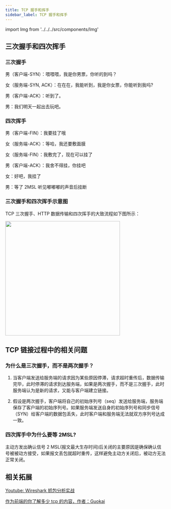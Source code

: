 ```yaml
---
title: TCP 握手和挥手
sidebar_label: TCP 握手和挥手
---
```


import Img from '../../../src/components/Img'

## 三次握手和四次挥手

### 三次握手

男（客户端-SYN）：喂喂喂，我是你男票，你听的到吗？

女（服务端-SYN, ACK）：在在在，我能听到，我是你女票，你能听到我吗?

男（客户端-ACK）：听到了。

男：我们明天一起出去玩吧。

### 四次挥手

男（客户端-FIN）：我要挂了哦

女（服务端-ACK）：等哈，我还要敷面膜

女（服务端-FIN）：我敷完了，现在可以挂了

男（客户端-ACK）：我舍不得挂，你挂吧

女：好吧，我挂了

男：等了 2MSL 听见嘟嘟嘟的声音后挂断

### 三次握手和四次挥手示意图

TCP 三次握手、HTTP 数据传输和四次挥手的大致流程如下图所示：

<Img width="360" legend="图：三次握手和四次挥手图示" src="https://cosmos-x.oss-cn-hangzhou.aliyuncs.com/Znl1Ty.jpg" />

## TCP 链接过程中的相关问题

### 为什么是三次握手，而不是两次握手？

1. 当客户端发送给服务端的请求因为某些原因停滞，请求超时重传后，数据传输完毕，此时停滞的请求到达服务端，如果是两次握手，而不是三次握手，此时服务端认为是新的请求，又能与客户端建立链接。

2. 假设是两次握手，客户端将自己的初始序列号（seq）发送给服务端，服务端保存了客户端的初始序列号。如果服务端发送自身的初始序列号和同步信号（SYN）给客户端的数据包丢失，此时客户端和服务端无法就双方序列号达成一致。

### 四次挥手中为什么要等 2MSL?

主动方发出确认信号 2 MSL(报文最大生存时间)后关闭的主要原因是确保确认信号被被动方接受，如果报文丢包就超时重传，这样避免主动方关闭后，被动方无法正常关闭。

## 相关拓展

[Youtube: Wireshark 抓包分析实战](https://www.youtube.com/watch?v=QcapJPYUY58)

[作为前端的你了解多少 tcp 的内容，作者：Guokai](https://juejin.im/post/5c078058f265da611c26c235)
